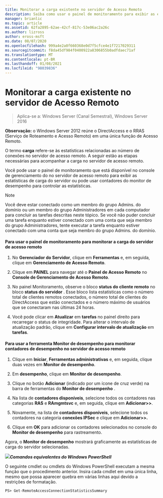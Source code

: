 ```yaml
---
title: Monitorar a carga existente no servidor de Acesso Remoto
description: Saiba como usar o painel de monitoramento para exibir as estatísticas de carga do servidor ou você pode usar contadores do monitor de desempenho para acompanhar as estatísticas.
manager: brianlic
ms.topic: article
ms.assetid: 62fa2895-62ae-42cf-817c-53e06ac2a26c
ms.author: lizross
author: eross-msft
ms.date: 08/07/2020
ms.openlocfilehash: 999a4e2a0f660368e0d7f5cfce4e1f7217029311
ms.sourcegitcommit: f8da45df984f0400922a8306855b0adfdaec71af
ms.translationtype: MT
ms.contentlocale: pt-BR
ms.lasthandoff: 01/08/2021
ms.locfileid: "98039836"
---
```

# <a name="monitor-the-existing-load-on-the-remote-access-server"></a>Monitorar a carga existente no servidor de Acesso Remoto

>Aplica-se a: Windows Server (Canal Semestral), Windows Server 2016

**Observação:** o Windows Server 2012 reúne o DirectAccess e o RRAS (Serviço de Roteamento e Acesso Remoto) em uma única função de Acesso Remoto.

O termo **carga** refere-se às estatísticas relacionadas ao número de conexões no servidor de acesso remoto. A seguir estão as etapas necessárias para acompanhar a carga no servidor de acesso remoto.

Você pode usar o painel de monitoramento que está disponível no console de gerenciamento do no servidor de acesso remoto para exibir as estatísticas de carga do servidor ou pode usar contadores do monitor de desempenho para controlar as estatísticas.

> [!NOTE]
> Você deve estar conectado como um membro do grupo Admins. do domínio ou um membro do grupo Administradores em cada computador para concluir as tarefas descritas neste tópico. Se você não puder concluir uma tarefa enquanto estiver conectado com uma conta que seja membro do grupo Administradores, tente executar a tarefa enquanto estiver conectado com uma conta que seja membro do grupo Admins. do domínio.

#### <a name="to-use-the-monitoring-dashboard-to-monitor-the-remote-access-server-load"></a>Para usar o painel de monitoramento para monitorar a carga do servidor de acesso remoto

1.  No **Gerenciador do Servidor**, clique em **Ferramentas** e, em seguida, clique em **Gerenciamento de Acesso Remoto**.

2.  Clique em **PAINEL** para navegar até o **Painel de Acesso Remoto** no **Console de Gerenciamento de Acesso Remoto**.

3.  No painel Monitoramento, observe o bloco **status do cliente remoto** no bloco **status do servidor** . Esse bloco lista estatísticas como o número total de clientes remotos conectados, o número total de clientes do DirectAccess que estão conectados e o número máximo de usuários que se conectaram nas últimas 24 horas.

4.  Você pode clicar em **Atualizar** em **tarefas** no painel direito para recarregar o status de integridade. Para alterar o intervalo de atualização padrão, clique em **Configurar intervalo de atualização** em **tarefas**.

#### <a name="to-use-the-performance-monitor-tool-to-monitor-performance-counters-on-the-remote-access-server"></a>Para usar a ferramenta Monitor de desempenho para monitorar contadores de desempenho no servidor de acesso remoto

1.  Clique em **Iniciar**, **Ferramentas administrativas** e, em seguida, clique duas vezes em **Monitor de desempenho**.

2.  Em **desempenho**, clique em **Monitor de desempenho**.

3.  Clique no botão **Adicionar** (indicado por um ícone de cruz verde) na barra de ferramentas do **Monitor de desempenho** .

4.  Na lista de **contadores disponíveis**, selecione todos os contadores nas categorias **RAS** e **RAmgmtsvc** e, em seguida, clique em **Adicionar>>**.

5.  Novamente, na lista de **contadores disponíveis**, selecione todos os contadores na categoria **conexões IPSec** e clique em **Adicionar>>.**

6.  Clique em **OK** para adicionar os contadores selecionados no console do **Monitor de desempenho** para rastreamento.

Agora, o **Monitor de desempenho** mostrará graficamente as estatísticas de carga do servidor selecionadas.

![](../../../media/Monitor-the-existing-load-on-the-Remote-Access-server/PowerShellLogoSmall.gif)**_<em>Comandos equivalentes</em> do Windows PowerShell_**

O seguinte cmdlet ou cmdlets do Windows PowerShell executam a mesma função que o procedimento anterior. Insira cada cmdlet em uma única linha, mesmo que possa aparecer quebra em várias linhas aqui devido a restrições de formatação.

```
PS> Get-RemoteAccessConnectionStatisticsSummary
```



